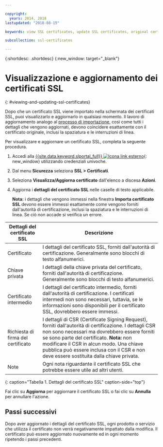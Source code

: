 ```yaml
---

copyright:
  years: 2014, 2018
lastupdated: "2018-08-15"

keywords: view SSL certificates, update SSL certificates, original certificates

subcollection: ssl-certificates

---
```


{:shortdesc: .shortdesc}
{:new_window: target="_blank"}

# Visualizzazione e aggiornamento dei certificati SSL
{: #viewing-and-updating-ssl-certificates}


Dopo che un certificato SSL viene importato nella schermata dei certificati SSL, puoi visualizzarlo e aggiornarlo in qualsiasi momento. Il lavoro di aggiornamento analogo al [processo di importazione](/docs/infrastructure/ssl-certificates?topic=ssl-certificates-importing-ssl-certificates), così come tutti i dettagli che vengono aggiornati, devono coincidere esattamente con il certificato originale, inclusi la spaziatura e le interruzioni di linea.

Per visualizzare e aggiornare un certificato SSL, completa la seguente procedura.

1. Accedi alla [{{site.data.keyword.slportal_full}} ![Icona link esterno](../../icons/launch-glyph.svg "Icona link esterno")](https://control.softlayer.com/){: new_window} utilizzando credenziali univoche.
2. Dal menu **Sicurezza** seleziona **SSL > Certificati**.
2. Seleziona **Visualizza/Aggiorna certificato** dall'elenco a discesa **Azioni**.
3. Aggiorna i **dettagli del certificato SSL** nelle caselle di testo applicabile.

   **Nota:** i dettagli che vengono immessi nella finestra **Importa certificato SSL** devono essere immessi esattamente come vengono forniti dall'autorità di certificazione, inclusi la spaziatura e le interruzioni di linea. Se ciò non accade si verifica un errore.

| Dettagli del certificato SSL     | Descrizione |
| --------------------------- | ----------- |
|Certificato                  | I dettagli del certificato SSL, forniti dall'autorità di certificazione. Generalmente sono blocchi di testo alfanumerici.|
|Chiave privata                  | I dettagli della chiave privata del certificato, forniti dall'autorità di certificazione. Generalmente sono blocchi di testo alfanumerici.|
|Certificato intermedio     | I dettagli del certificato intermedio, forniti dall'autorità di certificazione. I certificati intermedi non sono necessari, tuttavia, se le informazioni sono disponibili per il certificato SSL, dovrebbero essere immessi.|
|Richiesta di firma del certificato  | I dettagli di CSR (Certificate Signing Request), forniti dall'autorità di certificazione. I dettagli CSR non sono necessari ma dovrebbero essere forniti se sono parte del certificato. **Nota:** non modificare il CSR in alcun modo. Una chiave pubblica può essere inclusa con il CSR e non deve essere sostituita dalla chiave privata.|
|Note                        | Ogni nota riguardante il certificato SSL che potrebbe essere utile ad altri utenti.|
{: caption="Tabella 1. Dettagli del certificato SSL" caption-side="top"}

Fai clic su **Aggiorna** per aggiornare il certificato SSL o fai clic su **Annulla** per annullare l'azione.

## Passi successivi

Dopo aver aggiornato i dettagli del certificato SSL, ogni prodotto o servizio che utilizza il certificato non verrà negativamente impattato dalla modifica. Il certificato può essere aggiornato nuovamente ed in ogni momento ripetendo i passi precedenti.
